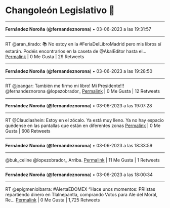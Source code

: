 # Changoleón Legislativo 🙈
*****
**Fernández Noroña** (**@fernandeznorona**) • 03-06-2023 a las 19:31:57
*****
RT @aran_tirado: 📚 No estoy en la #FeriaDelLibroMadrid pero mis libros sí estarán. Podéis encontrarlos en la caseta de @AkalEditor hasta el…
[Permalink](https://twitter.com/fernandeznorona/status/1665199686448193536) | 0 Me Gusta | 29 Retweets
*****
**Fernández Noroña** (**@fernandeznorona**) • 03-06-2023 a las 19:28:50
*****
RT @joangar: También me firmo mi libro!
Mi Presidente!!! @fernandeznorona @lopezobrador_
[Permalink](https://twitter.com/fernandeznorona/status/1665198899190190080) | 0 Me Gusta | 12 Retweets
*****
**Fernández Noroña** (**@fernandeznorona**) • 03-06-2023 a las 19:07:28
*****
RT @Claudiashein: Estoy en el zócalo. Ya está muy lleno. Ya no hay espacio quédense en las pantallas que están en diferentes zonas
[Permalink](https://twitter.com/fernandeznorona/status/1665193522214084609) | 0 Me Gusta | 608 Retweets
*****
**Fernández Noroña** (**@fernandeznorona**) • 03-06-2023 a las 18:33:59
*****
@buk_celine @lopezobrador_ Arriba.
[Permalink](https://twitter.com/fernandeznorona/status/1665185096075292674) | 11 Me Gusta | 1 Retweets
*****
**Fernández Noroña** (**@fernandeznorona**) • 03-06-2023 a las 18:00:34
*****
RT @epigmenioibarra: #AlertaEDOMEX
“Hace unos momentos: PRIistas repartiendo dinero en Tlalnepantla, comprando Votos para Ale del Moral, Re…
[Permalink](https://twitter.com/fernandeznorona/status/1665176689435975681) | 0 Me Gusta | 1,725 Retweets